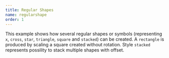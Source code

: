 ```yaml
---
title: Regular Shapes
name: regularshape
order: 1
---
```


This example shows how several regular shapes or symbols (representing `x`, 
`cross`, `star`, `triangle`, `square` and `stacked`) can be created. A `rectangle` 
is produced by scaling a square created without rotation. Style `stacked` represents 
possility to stack multiple shapes with offset.